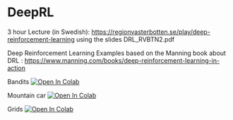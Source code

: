 # DeepRL
3 hour Lecture (in Swedish):
https://regionvasterbotten.se/play/deep-reinforcement-learning
using the slides DRL_RVBTN2.pdf

Deep Reinforcement Learning Examples based on the Manning book about DRL :
https://www.manning.com/books/deep-reinforcement-learning-in-action


Bandits
[![Open In Colab](https://colab.research.google.com/assets/colab-badge.svg)](https://colab.research.google.com/github/nutte2/DeepRL/blob/master/bandits.ipynb)

Mountain car
[![Open In Colab](https://colab.research.google.com/assets/colab-badge.svg)](https://colab.research.google.com/github/nutte2/DeepRL/blob/master/mountcar.ipynb)

Grids
[![Open In Colab](https://colab.research.google.com/assets/colab-badge.svg)](https://colab.research.google.com/github/nutte2/DeepRL/blob/master/grids.ipynb)


